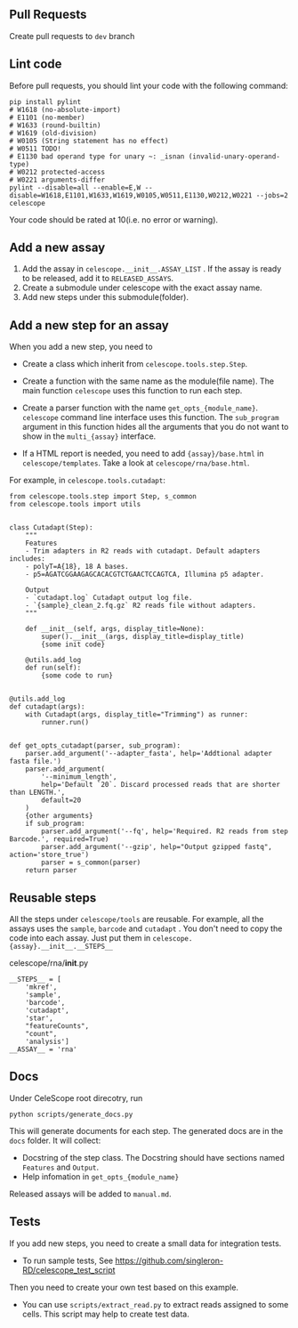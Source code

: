 ## Pull Requests
Create pull requests to `dev` branch

## Lint code
Before pull requests, you should lint your code with the following command:
```
pip install pylint
# W1618 (no-absolute-import)
# E1101 (no-member)
# W1633 (round-builtin)
# W1619 (old-division)
# W0105 (String statement has no effect)
# W0511 TODO!
# E1130 bad operand type for unary ~: _isnan (invalid-unary-operand-type)
# W0212 protected-access
# W0221 arguments-differ
pylint --disable=all --enable=E,W --disable=W1618,E1101,W1633,W1619,W0105,W0511,E1130,W0212,W0221 --jobs=2 celescope
```
Your code should be rated at 10(i.e. no error or warning). 

## Add a new assay

1. Add the assay in `celescope.__init__.ASSAY_LIST` . If the assay is ready to be released, add it to `RELEASED_ASSAYS`.
2. Create a submodule under celescope with the exact assay name.
3. Add new steps under this submodule(folder).

## Add a new step for an assay
When you add a new step, you need to

  - Create a class which inherit from `celescope.tools.step.Step`. 

  - Create a function with the same name as the module(file name). The main function `celescope` uses this function to run each step.

  - Create a parser function with the name `get_opts_{module_name}`. `celescope` command line interface uses this function. The `sub_program` argument in this function hides all the arguments that you do not want to show in the `multi_{assay}` interface.

  - If a HTML report is needed, you need to add `{assay}/base.html` in `celescope/templates`. Take a look at `celescope/rna/base.html`. 

For example, in `celescope.tools.cutadapt`:

```
from celescope.tools.step import Step, s_common
from celescope.tools import utils


class Cutadapt(Step):
    """
    Features
    - Trim adapters in R2 reads with cutadapt. Default adapters includes:
	- polyT=A{18}, 18 A bases. 
	- p5=AGATCGGAAGAGCACACGTCTGAACTCCAGTCA, Illumina p5 adapter.

    Output
    - `cutadapt.log` Cutadapt output log file.
    - `{sample}_clean_2.fq.gz` R2 reads file without adapters.
    """

    def __init__(self, args, display_title=None):
        super().__init__(args, display_title=display_title)
        {some init code}

    @utils.add_log
    def run(self):
        {some code to run}


@utils.add_log
def cutadapt(args):
    with Cutadapt(args, display_title="Trimming") as runner:
        runner.run()


def get_opts_cutadapt(parser, sub_program):
    parser.add_argument('--adapter_fasta', help='Addtional adapter fasta file.')
    parser.add_argument(
        '--minimum_length',
        help='Default `20`. Discard processed reads that are shorter than LENGTH.', 
        default=20
    )
    {other arguments}
    if sub_program:
        parser.add_argument('--fq', help='Required. R2 reads from step Barcode.', required=True)
        parser.add_argument('--gzip', help="Output gzipped fastq", action='store_true')
        parser = s_common(parser)
    return parser
```

## Reusable steps
All the steps under `celescope/tools` are reusable. For example, all the assays uses the `sample`, `barcode` and `cutadapt` . You don't need to copy the code into each assay. Just put them in  `celescope.{assay}.__init__.__STEPS__`

celescope/rna/__init__.py
```
__STEPS__ = [
    'mkref',
    'sample',
    'barcode',
    'cutadapt',
    'star',
    "featureCounts",
    "count",
    'analysis']
__ASSAY__ = 'rna'
```

## Docs
Under CeleScope root direcotry, run

`python scripts/generate_docs.py`

This will generate documents for each step. The generated docs are in the `docs` folder. It will collect:

- Docstring of the step class. The Docstring should have sections named `Features` and `Output`.
- Help infomation in `get_opts_{module_name}`
  
Released assays will be added to `manual.md`. 


## Tests
If you add new steps, you need to create a small data for integration tests. 
 - To run sample tests, See https://github.com/singleron-RD/celescope_test_script

Then you need to create your own test based on this example. 
 - You can use `scripts/extract_read.py` to extract reads assigned to some cells. This script may help to create test data.
